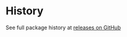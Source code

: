History
======
See full package history at [releases on GitHub](https://github.com/VeliovGroup/Meteor-iron-router-title/releases)
